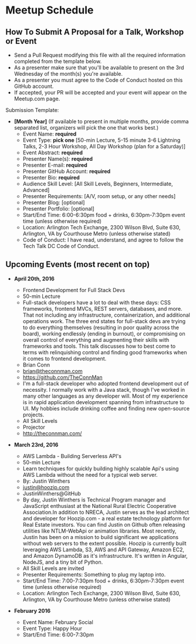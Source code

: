 # Meetup Schedule

## How To Submit A Proposal for a Talk, Workshop or Event
* Send a Pull Request modifying this file with all the required information completed from the template below.
* As a presenter make sure that you'll be available to present on the 3rd Wednesday of the month(s) you're available.
* As a presenter you must agree to the Code of Conduct hosted on this GitHub account.
* If accepted, your PR will be accepted and your event will appear on the Meetup.com page.

Submission Template:
* **[Month Year]** (If available to present in multiple months, provide comma separated list, organizers will pick the one that works best.)
  * Event Name: **required**
  * Event Type: **pick one** [50-min Lecture, 5-15 minute 3-6 Lightning Talks, 2-3 Hour Workshop, All Day Workshop (plan for a Saturday)]
  * Event Abstract: **required**
  * Presenter Name(s): **required**
  * Presenter E-mail: **required**
  * Presenter GitHub Account: **required**
  * Presenter Bio: **required**
  * Audience Skill Level: [All Skill Levels, Beginners, Intermediate, Advanced]
  * Presenter Requirements: [A/V, room setup, or any other needs]
  * Presenter Blog: [optional]
  * Presenter Portfolio: [optional]
  * Start/End Time: 6:00-6:30pm food + drinks, 6:30pm-7:30pm event time (unless otherwise required)
  * Location: Arlington Tech Exchange, 2300 Wilson Blvd, Suite 630, Arlington, VA by Courthouse Metro (unless otherwise stated)
  * Code of Conduct: I have read, understand, and agree to follow the Tech Talk DC Code of Conduct.
  

## Upcoming Events (most recent on top)
* **April 20th, 2016**
  * Frontend Development for Full Stack Devs
  * 50-min Lecture
  * Full-stack developers have a lot to deal with these days: CSS frameworks, frontend MVCs, REST servers, databases, and more. That not including any infrastructure, containerization, and additional operations work. The three end states for full-stack devs are trying to do everything themselves (resulting in poor quality across the board), working endlessly (ending in burnout), or compromising on overall control of everything and augmenting their skills with frameworks and tools. This talk discusses how to best come to terms with relinquishing control and finding good frameworks when it comes to frontend development.
  * Brian Conn
  * brian@theconnman.com
  * https://github.com/TheConnMan
  * I'm a full-stack developer who adopted frontend development out of necessity. I normally work with a Java stack, though I've worked in many other languages as any developer will. Most of my experience is in rapid application development spanning from infrastructure to UI. My hobbies include drinking coffee and finding new open-source projects.
  * All Skill Levels
  * Projector
  * http://theconnman.com/
 
* **March 23rd, 2016**
  * AWS Lambda - Building Serverless API's
  * 50-min Lecture
  * Learn techniques for quickly building highly scalable Api's using AWS Lambda without the need for a typical web server.
  * By: Justin Winthers
  * justin@hoozip.com
  * JustinWinthers@GitHub
  * By day, Justin Winthers is Technical Program manager and JavaScript enthusiast at the National Rural Electric Cooperative Association.In addition to NRECA, Justin serves as the lead architect and developer for Hoozip.com - a real estate technology platform for Real Estate investors. You can find Justin on Github often releasing utilities like NTLM-WebApi or animation libraries.  Most recently, Justin has been on a mission to build significant we applications without web servers to the extent possible.  Hoozip is currently built leveraging AWS Lambda, S3, AWS and API Gateway, Amazon EC2, and Amazon DynamoDB as it's infrastructure.  It's written in Angular, NodeJS, and a tiny bit of Python.
  * All Skill Levels are invited
  * Presenter Requirements: Something to plug my laptop into.
  * Start/End Time: 7:00-7:30pm food + drinks, 6:30pm-7:30pm event time (unless otherwise required)
  * Location: Arlington Tech Exchange, 2300 Wilson Blvd, Suite 630, Arlington, VA by Courthouse Metro (unless otherwise stated)

* **February 2016**
  * Event Name: February Social
  * Event Type: Happy Hour
  * Start/End Time: 6:00-7:30pm
